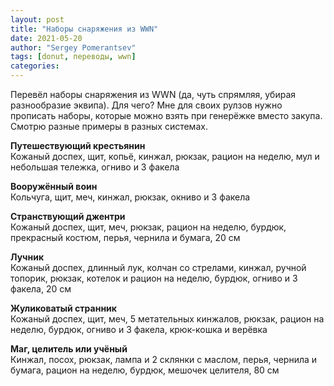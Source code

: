 ```yaml
---
layout: post
title: "Наборы снаряжения из WWN"
date: 2021-05-20
author: "Sergey Pomerantsev"
tags: [donut, переводы, wwn]
categories:
---
```


Перевёл наборы снаряжения из WWN (да, чуть спрямляя, убирая разнообразие эквипа). Для чего? Мне для своих рулзов нужно прописать наборы, которые можно взять при генерёжке вместо закупа. Смотрю разные примеры в разных системах.

**Путешествующий крестьянин**  
Кожаный доспех, щит, копьё, кинжал, рюкзак, рацион на неделю, мул и небольшая тележка, огниво и 3 факела

**Вооружённый воин**  
Кольчуга, щит, меч, кинжал, рюкзак, окниво и 3 факела

**Странствующий джентри**  
Кожаный доспех, щит, меч, рюкзак, рацион на неделю, бурдюк, прекрасный костюм, перья, чернила и бумага, 20 см

**Лучник**  
Кожаный доспех, длинный лук, колчан со стрелами, кинжал, ручной топорик, рюкзак, котелок и рацион на неделю, бурдюк, огниво и 3 факела, 20 см

**Жуликоватый странник**  
Кожаный доспех, щит, меч, 5 метательных кинжалов, рюкзак, рацион на неделю, бурдюк, огниво и 3 факела, крюк-кошка и верёвка

**Маг, целитель или учёный**  
Кинжал, посох, рюкзак, лампа и 2 склянки с маслом, перья, чернила и бумага, рацион на неделю, бурдюк, мешочек целителя, 80 см
